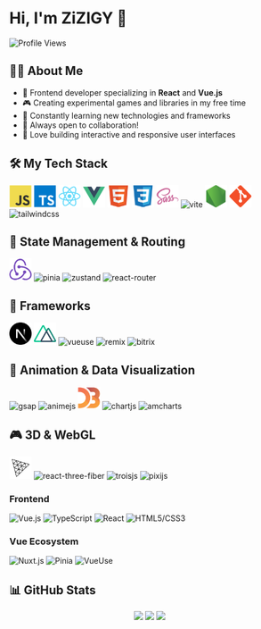 # Hi, I'm ZiZIGY 👋

![Profile Views](https://komarev.com/ghpvc/?username=ZiZIGY&color=blueviolet)

## 👨‍💻 About Me
- 🔭 Frontend developer specializing in **React** and **Vue.js**
- 🎮 Creating experimental games and libraries in my free time
- 🌱 Constantly learning new technologies and frameworks
- 💬 Always open to collaboration!
- 🚀 Love building interactive and responsive user interfaces

## 🛠️ My Tech Stack
<p align="left">
  <img src="https://raw.githubusercontent.com/devicons/devicon/master/icons/javascript/javascript-original.svg" alt="javascript" width="40" height="40"/>
  <img src="https://raw.githubusercontent.com/devicons/devicon/master/icons/typescript/typescript-original.svg" alt="typescript" width="40" height="40"/>
  <img src="https://raw.githubusercontent.com/devicons/devicon/master/icons/react/react-original.svg" alt="react" width="40" height="40"/>
  <img src="https://raw.githubusercontent.com/devicons/devicon/master/icons/vuejs/vuejs-original.svg" alt="vue" width="40" height="40"/>
  <img src="https://raw.githubusercontent.com/devicons/devicon/master/icons/html5/html5-original.svg" alt="html5" width="40" height="40"/>
  <img src="https://raw.githubusercontent.com/devicons/devicon/master/icons/css3/css3-original.svg" alt="css3" width="40" height="40"/>
  <img src="https://raw.githubusercontent.com/devicons/devicon/master/icons/sass/sass-original.svg" alt="sass" width="40" height="40"/>
  <img src="https://camo.githubusercontent.com/237e20be5fcfd8f7133f43d126fc49fb29dec7631679938bdd2ecb8cbb2a610e/68747470733a2f2f766974652e6465762f6c6f676f2e737667" alt="vite" width="40" height="40"/>
  <img src="https://raw.githubusercontent.com/devicons/devicon/master/icons/nodejs/nodejs-original.svg" alt="nodejs" width="40" height="40"/>
  <img src="https://raw.githubusercontent.com/devicons/devicon/master/icons/git/git-original.svg" alt="git" width="40" height="40"/>
  <img src="https://upload.wikimedia.org/wikipedia/commons/d/d5/Tailwind_CSS_Logo.svg" alt="tailwindcss" width="40" height="40"/>
</p>

## 🔄 State Management & Routing
<p align="left">
  <img src="https://raw.githubusercontent.com/devicons/devicon/master/icons/redux/redux-original.svg" alt="redux" width="40" height="40"/>
  <img src="https://pinia.vuejs.org/logo.svg" alt="pinia" width="40" height="40"/>
  <img src="https://zustand-demo.pmnd.rs/favicon.ico" alt="zustand" width="40" height="40"/>
  <img src="https://reactrouter.com/favicon-light.png" alt="react-router" width="40" height="40"/>
</p>

## 🚀 Frameworks
<p align="left">
  <img src="https://raw.githubusercontent.com/devicons/devicon/master/icons/nextjs/nextjs-original.svg" alt="nextjs" width="40" height="40"/>
  <img src="https://raw.githubusercontent.com/devicons/devicon/master/icons/nuxtjs/nuxtjs-original.svg" alt="nuxtjs" width="40" height="40"/>
  <img src="https://avatars.githubusercontent.com/u/77578415?s=200&v=4" alt="vueuse" width="40" height="40"/>
  <img src="https://remix.run/favicon-192.png" alt="remix" width="40" height="40"/>
  <img src="https://upload.wikimedia.org/wikipedia/ru/thumb/5/51/1c_bitrix_logo.svg/768px-1c_bitrix_logo.svg.png" alt="bitrix" width="40" height="40"/>
</p>

## 🎨 Animation & Data Visualization
<p align="left">
  <img src="https://cdn.worldvectorlogo.com/logos/gsap-greensock.svg" alt="gsap" width="40" height="40"/>
  <img src="https://animejs.com/documentation/assets/img/favicon.png" alt="animejs" width="40" height="40"/>
  <img src="https://raw.githubusercontent.com/devicons/devicon/master/icons/d3js/d3js-original.svg" alt="d3js" width="40" height="40"/>
  <img src="https://camo.githubusercontent.com/55f9876b641ac2e14f04741350bb2138aaaebb4ef51642e2109f67188c5dacd9/68747470733a2f2f7777772e63686172746a732e6f72672f6d656469612f6c6f676f2d7469746c652e737667" alt="chartjs" width="40" height="40"/>
  <img src="https://www.amcharts.com/wp-content/uploads/2017/10/amcharts_light_transparent.png" alt="amcharts" width="40" height="40"/>
</p>

## 🎮 3D & WebGL
<p align="left">
  <img src="https://raw.githubusercontent.com/devicons/devicon/master/icons/threejs/threejs-original.svg" alt="threejs" width="40" height="40"/>
  <img src="https://avatars.githubusercontent.com/u/45790596?s=200&v=4" alt="react-three-fiber" width="40" height="40"/>
  <img src="https://avatars.githubusercontent.com/u/119253150?s=200&v=4" alt="troisjs" width="40" height="40"/>
  <img src="https://camo.githubusercontent.com/42dc538f40357607223bba77d263082f53d885ee54ae3956dcaf1851bab7f9c3/68747470733a2f2f66696c65732e706978696a732e646f776e6c6f61642f6272616e64696e672f706978696a732d6c6f676f2d7472616e73706172656e742d6461726b2e7376673f763d31" alt="pixijs" width="40" height="40"/>
</p>


### Frontend
![Vue.js](https://img.shields.io/badge/Vue.js-90%25-42B883?style=flat-square&labelColor=35495E)
![TypeScript](https://img.shields.io/badge/TypeScript-90%25-3178C6?style=flat-square&labelColor=black)
![React](https://img.shields.io/badge/React-75%25-61DAFB?style=flat-square&labelColor=20232A)
![HTML5/CSS3](https://img.shields.io/badge/HTML5%2FCSS3-90%25-E34F26?style=flat-square&labelColor=1572B6)

### Vue Ecosystem
![Nuxt.js](https://img.shields.io/badge/Nuxt.js-85%25-00DC82?style=flat-square&labelColor=2F495E)
![Pinia](https://img.shields.io/badge/Pinia-85%25-FFD859?style=flat-square&labelColor=35495E)
![VueUse](https://img.shields.io/badge/VueUse-85%25-41B883?style=flat-square&labelColor=35495E)

## 📊 GitHub Stats

<div align="center">
  <img src="https://github-profile-summary-cards.vercel.app/api/cards/profile-details?username=ZiZIGY&theme=github_dark" />
  <img src="https://github-profile-summary-cards.vercel.app/api/cards/repos-per-language?username=ZiZIGY&theme=github_dark" />
  <img src="https://github-profile-summary-cards.vercel.app/api/cards/most-commit-language?username=ZiZIGY&theme=github_dark" />
</div
